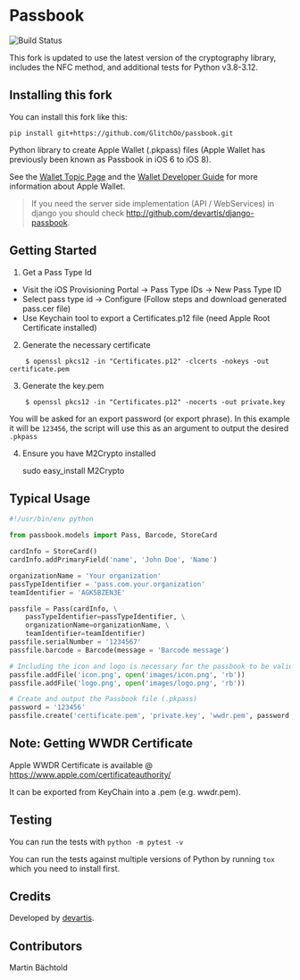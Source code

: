 # Passbook

![Build Status](https://github.com/GlitchOo/passbook/actions/workflows/ci.yml/badge.svg)

This fork is updated to use the latest version of the cryptography library, includes the NFC method, and additional tests for Python v3.8-3.12.

## Installing this fork
You can install this fork like this:
```
pip install git+https://github.com/GlitchOo/passbook.git
```

Python library to create Apple Wallet (.pkpass) files (Apple Wallet 
has previously been known as Passbook in iOS 6 to iOS 8).

See the [Wallet Topic Page](https://developer.apple.com/wallet/) and the
[Wallet Developer Guide](https://developer.apple.com/library/ios/documentation/UserExperience/Conceptual/PassKit_PG/index.html#//apple_ref/doc/uid/TP40012195) for more information about Apple Wallet.

> If you need the server side implementation (API / WebServices) in django you should check http://github.com/devartis/django-passbook.


## Getting Started

1) Get a Pass Type Id

* Visit the iOS Provisioning Portal -> Pass Type IDs -> New Pass Type ID
* Select pass type id -> Configure (Follow steps and download generated pass.cer file)
* Use Keychain tool to export a Certificates.p12 file (need Apple Root Certificate installed)

2) Generate the necessary certificate

```shell
    $ openssl pkcs12 -in "Certificates.p12" -clcerts -nokeys -out certificate.pem   
```
3) Generate the key.pem

```shell
    $ openssl pkcs12 -in "Certificates.p12" -nocerts -out private.key
```

You will be asked for an export password (or export phrase). In this example it will be `123456`, the script will use this as an argument to output the desired `.pkpass`

4) Ensure you have M2Crypto installed

    sudo easy_install M2Crypto

## Typical Usage

```python
#!/usr/bin/env python

from passbook.models import Pass, Barcode, StoreCard

cardInfo = StoreCard()
cardInfo.addPrimaryField('name', 'John Doe', 'Name')

organizationName = 'Your organization' 
passTypeIdentifier = 'pass.com.your.organization' 
teamIdentifier = 'AGK5BZEN3E'

passfile = Pass(cardInfo, \
    passTypeIdentifier=passTypeIdentifier, \
    organizationName=organizationName, \
    teamIdentifier=teamIdentifier)
passfile.serialNumber = '1234567' 
passfile.barcode = Barcode(message = 'Barcode message')    

# Including the icon and logo is necessary for the passbook to be valid.
passfile.addFile('icon.png', open('images/icon.png', 'rb'))
passfile.addFile('logo.png', open('images/logo.png', 'rb'))

# Create and output the Passbook file (.pkpass)
password = '123456'
passfile.create('certificate.pem', 'private.key', 'wwdr.pem', password , 'test.pkpass')
```

## Note: Getting WWDR Certificate

Apple WWDR Certificate is available @ https://www.apple.com/certificateauthority/

It can be exported from KeyChain into a .pem (e.g. wwdr.pem).

## Testing

You can run the tests with `python -m pytest -v`

You can run the tests against multiple versions of Python by running `tox` 
which you need to install first.

## Credits

Developed by [devartis](http://www.devartis.com).

## Contributors

Martin Bächtold
